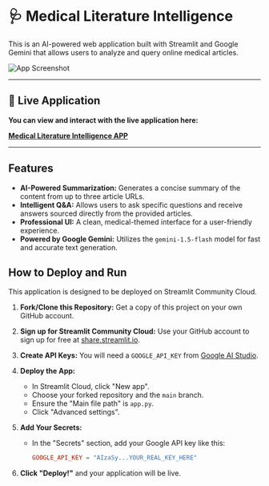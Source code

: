 # 🩺 Medical Literature Intelligence

This is an AI-powered web application built with Streamlit and Google Gemini that allows users to analyze and query online medical articles.

![App Screenshot](https://i.imgur.com/tyIoh1g.png)

---

## 🚀 Live Application

**You can view and interact with the live application here:**

[**Medical Literature Intelligence APP**](https://medical-research-app.streamlit.app/)

---

## Features

- **AI-Powered Summarization:** Generates a concise summary of the content from up to three article URLs.
- **Intelligent Q&A:** Allows users to ask specific questions and receive answers sourced directly from the provided articles.
- **Professional UI:** A clean, medical-themed interface for a user-friendly experience.
- **Powered by Google Gemini:** Utilizes the `gemini-1.5-flash` model for fast and accurate text generation.

## How to Deploy and Run

This application is designed to be deployed on Streamlit Community Cloud.

1.  **Fork/Clone this Repository:** Get a copy of this project on your own GitHub account.

2.  **Sign up for Streamlit Community Cloud:** Use your GitHub account to sign up for free at [share.streamlit.io](https://share.streamlit.io/).

3.  **Create API Keys:** You will need a `GOOGLE_API_KEY` from [Google AI Studio](https://aistudio.google.com/).

4.  **Deploy the App:**

    - In Streamlit Cloud, click "New app".
    - Choose your forked repository and the `main` branch.
    - Ensure the "Main file path" is `app.py`.
    - Click "Advanced settings".

5.  **Add Your Secrets:**

    - In the "Secrets" section, add your Google API key like this:
      ```toml
      GOOGLE_API_KEY = "AIzaSy...YOUR_REAL_KEY_HERE"
      ```
6.  **Click "Deploy!"** and your application will be live.
